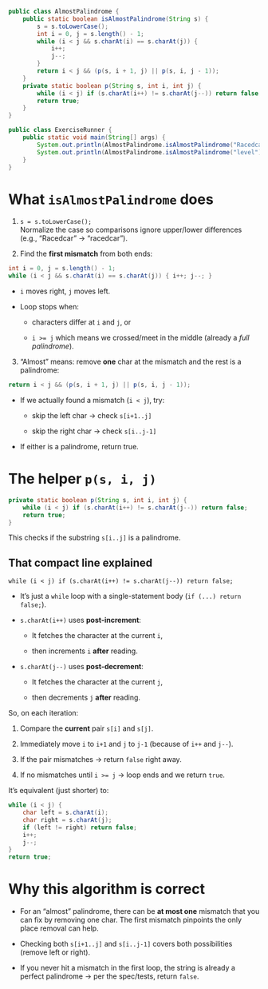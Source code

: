 ```java
public class AlmostPalindrome {
    public static boolean isAlmostPalindrome(String s) {
        s = s.toLowerCase();
        int i = 0, j = s.length() - 1;
        while (i < j && s.charAt(i) == s.charAt(j)) {
            i++;
            j--;
        }
        return i < j && (p(s, i + 1, j) || p(s, i, j - 1));
    }
    private static boolean p(String s, int i, int j) {
        while (i < j) if (s.charAt(i++) != s.charAt(j--)) return false;
        return true;
    }
}

public class ExerciseRunner {
    public static void main(String[] args) {
        System.out.println(AlmostPalindrome.isAlmostPalindrome("Racedcar"));
        System.out.println(AlmostPalindrome.isAlmostPalindrome("level"));
    }
}
```

# What `isAlmostPalindrome` does

1.  `s = s.toLowerCase();`  
    Normalize the case so comparisons ignore upper/lower differences (e.g., “Racedcar” → “racedcar”).
    
2.  Find the **first mismatch** from both ends:
    

```java
int i = 0, j = s.length() - 1;
while (i < j && s.charAt(i) == s.charAt(j)) { i++; j--; }
```

-   `i` moves right, `j` moves left.
    
-   Loop stops when:
    
    -   characters differ at `i` and `j`, or
        
    -   `i >= j` which means we crossed/meet in the middle (already a *full palindrome*).
        

3.  “Almost” means: remove **one** char at the mismatch and the rest is a palindrome:
    

```java
return i < j && (p(s, i + 1, j) || p(s, i, j - 1));
```

-   If we actually found a mismatch (`i < j`), try:
    
    -   skip the left char → check `s[i+1..j]`
        
    -   skip the right char → check `s[i..j-1]`
        
-   If either is a palindrome, return true.
    

# The helper `p(s, i, j)`

```java
private static boolean p(String s, int i, int j) {
    while (i < j) if (s.charAt(i++) != s.charAt(j--)) return false;
    return true;
}
```

This checks if the substring `s[i..j]` is a palindrome.

## That compact line explained

`while (i < j) if (s.charAt(i++) != s.charAt(j--)) return false;`

-   It’s just a `while` loop with a single-statement body (`if (...) return false;`).
    
-   `s.charAt(i++)` uses **post-increment**:
    
    -   It fetches the character at the current `i`,
        
    -   then increments `i` **after** reading.
        
-   `s.charAt(j--)` uses **post-decrement**:
    
    -   It fetches the character at the current `j`,
        
    -   then decrements `j` **after** reading.
        

So, on each iteration:

1.  Compare the **current** pair `s[i]` and `s[j]`.
    
2.  Immediately move `i` to `i+1` and `j` to `j-1` (because of `i++` and `j--`).
    
3.  If the pair mismatches → return `false` right away.
    
4.  If no mismatches until `i >= j` → loop ends and we return `true`.
    

It’s equivalent (just shorter) to:

```java
while (i < j) {
    char left = s.charAt(i); 
    char right = s.charAt(j);
    if (left != right) return false;
    i++;
    j--;
}
return true;
```

# Why this algorithm is correct

-   For an “almost” palindrome, there can be **at most one** mismatch that you can fix by removing one char. The first mismatch pinpoints the only place removal can help.
    
-   Checking both `s[i+1..j]` and `s[i..j-1]` covers both possibilities (remove left or right).
    
-   If you never hit a mismatch in the first loop, the string is already a perfect palindrome → per the spec/tests, return `false`.